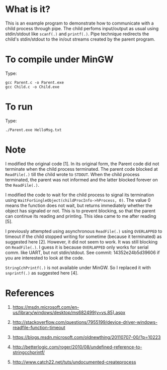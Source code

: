 What is it?
===========
This is an example program to demonstrate how to communicate with a child process
through pipe. The child perfoms input/output as usual using stdin/stdout like
`scanf(.)` and `printf(.)`. Pipe technique redirects the child's stdin/stdout to
the in/out streams created by the parent program.

To compile under MinGW
======================
Type:
```
gcc Parent.c -o Parent.exe
gcc Child.c -o Child.exe
```

To run
======
Type:
```
./Parent.exe HelloMsg.txt
```

Note
====
I modified the original code [1]. In its original form, the Parent code did
not terminate when the child process terminated. The parent code blocked at
`ReadFile(.)` till the child wrote to `STDOUT`. When the child process
terminated, the parent was not informed and the latter blocked forever on the
`ReadFile(.)`.

I modified the code to wait for the child process to signal its termination
using `WaitForSingleObject(childProcInfo->hProcess, 0)`. The value 0 means the
function does not wait, but returns immediately whether the object has signaled
or not. This is to prevent blocking, so that the parent can continue its
reading and printing. This idea came to me after reading [5].

I previously attempted using asynchronous `ReadFile(.)` using `OVERLAPPED` to
timeout if the child stopped writing for sometime (because it terminated) as
suggested here [2]. However, it did not seem to work. It was still blocking on
`ReadFile(.)`. I guess it is because `OVERLAPPED` only works for serial comm.
like UART, but not stdin/stdout. See commit: 14352e24b5d39606 if you are
interested to look at the code.

`StringCchPrintf(.)` is not available under MinGW. So I replaced it with
`snprintf(.)` as suggested here [4].

References
==========
1.  https://msdn.microsoft.com/en-us/library/windows/desktop/ms682499(v=vs.85).aspx

2.  http://stackoverflow.com/questions/7955199/device-driver-windows-readfile-function-timeout

3.  https://blogs.msdn.microsoft.com/oldnewthing/20110707-00/?p=10223

4.  http://betterlogic.com/roger/2010/08/undefined-reference-to-stringcchprintf/

5.  http://www.catch22.net/tuts/undocumented-createprocess
